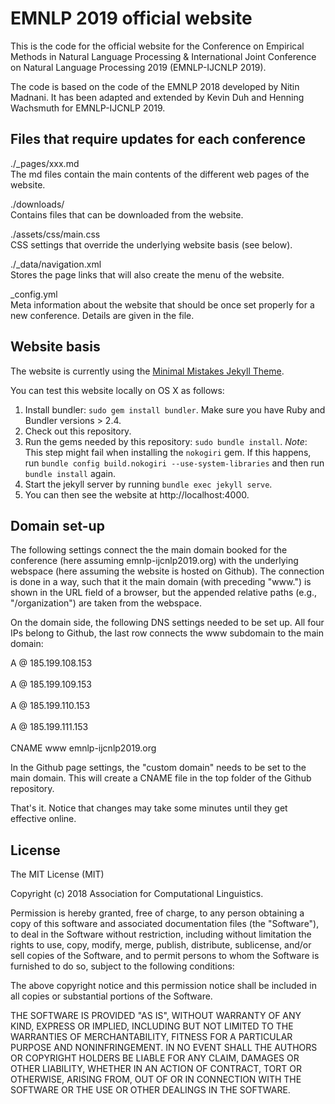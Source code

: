# EMNLP 2019 official website

This is the code for the official website for the Conference on Empirical Methods in Natural Language Processing & International Joint Conference on Natural Language Processing 2019 (EMNLP-IJCNLP 2019). 

The code is based on the code of the EMNLP 2018 developed by Nitin Madnani. It has been adapted and extended by Kevin Duh and Henning Wachsmuth for EMNLP-IJCNLP 2019.


## Files that require updates for each conference

./_pages/xxx.md <br/>
The md files contain the main contents of the different web pages of the website.

./downloads/ <br/>
Contains files that can be downloaded from the website.

./assets/css/main.css <br/>
CSS settings that override the underlying website basis (see below).

./_data/navigation.xml <br/>
Stores the page links that will also create the menu of the website.

_config.yml <br/>
Meta information about the website that should be once set properly for a new conference. Details are given in the file.





## Website basis

The website is currently using the [Minimal Mistakes Jekyll Theme](https://mmistakes.github.io/minimal-mistakes/).

You can test this website locally on OS X as follows:

1. Install bundler: `sudo gem install bundler`. Make sure you have Ruby and Bundler versions > 2.4.
2. Check out this repository.
3. Run the gems needed by this repository: `sudo bundle install`. 
   *Note*: This step might fail when installing the `nokogiri` gem. If this happens, run `bundle config build.nokogiri --use-system-libraries` and then run `bundle install` again.
4. Start the jekyll server by running `bundle exec jekyll serve`.
5. You can then see the website at http://localhost:4000.


## Domain set-up

The following settings connect the the main domain booked for the conference (here assuming emnlp-ijcnlp2019.org) with the underlying webspace (here assuming the website is hosted on Github). The connection is done in a way, such that it the main domain (with preceding "www.") is shown in the URL field of a browser, but the appended relative paths (e.g., "/organization") are taken from the webspace.

On the domain side, the following DNS settings needed to be set up. All four IPs belong to Github, the last row connects the www subdomain to the main domain:
	
   A	  @	    185.199.108.153 <br/>	
   A	  @	    185.199.109.153 <br/>		
   A	  @	    185.199.110.153	<br/>	
   A	  @	    185.199.111.153 <br/>		
   CNAME  www	emnlp-ijcnlp2019.org

In the Github page settings, the "custom domain" needs to be set to the main domain. This will create a CNAME file in the top folder of the Github repository.

That's it. Notice that changes may take some minutes until they get effective online.


## License

The MIT License (MIT)

Copyright (c) 2018 Association for Computational Linguistics.

Permission is hereby granted, free of charge, to any person obtaining a copy
of this software and associated documentation files (the "Software"), to deal
in the Software without restriction, including without limitation the rights
to use, copy, modify, merge, publish, distribute, sublicense, and/or sell
copies of the Software, and to permit persons to whom the Software is
furnished to do so, subject to the following conditions:

The above copyright notice and this permission notice shall be included in all
copies or substantial portions of the Software.

THE SOFTWARE IS PROVIDED "AS IS", WITHOUT WARRANTY OF ANY KIND, EXPRESS OR
IMPLIED, INCLUDING BUT NOT LIMITED TO THE WARRANTIES OF MERCHANTABILITY,
FITNESS FOR A PARTICULAR PURPOSE AND NONINFRINGEMENT. IN NO EVENT SHALL THE
AUTHORS OR COPYRIGHT HOLDERS BE LIABLE FOR ANY CLAIM, DAMAGES OR OTHER
LIABILITY, WHETHER IN AN ACTION OF CONTRACT, TORT OR OTHERWISE, ARISING FROM,
OUT OF OR IN CONNECTION WITH THE SOFTWARE OR THE USE OR OTHER DEALINGS IN THE
SOFTWARE.
